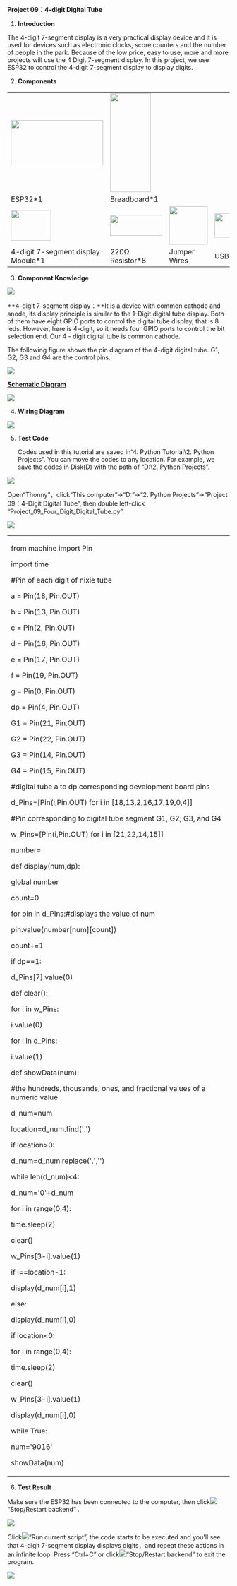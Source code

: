 **Project 09：4-digit Digital Tube**

1.  **Introduction**

The 4-digit 7-segment display is a very practical display device and it
is used for devices such as electronic clocks, score counters and the
number of people in the park. Because of the low price, easy to use,
more and more projects will use the 4 Digit 7-segment display. In this
project, we use ESP32 to control the 4-digit 7-segment display to
display digits.

2.  **Components**

<table>
<tbody>
<tr class="odd">
<td><img src="https://raw.githubusercontent.com/keyestudio/KS5012-Keyestudio-ESP32-Learning-Kit-Basic-Edition-Python/master/media/56053f7126905c6def63919c661d5c0a.jpeg" style="width:2.17847in;height:1.0625in" /></td>
<td><img src="https://raw.githubusercontent.com/keyestudio/KS5012-Keyestudio-ESP32-Learning-Kit-Basic-Edition-Python/master/media/e380dd26e4825be9a768973802a55fe6.png" style="width:0.95208in;height:2.33472in" /></td>
<td></td>
<td></td>
</tr>
<tr class="even">
<td>ESP32*1</td>
<td>Breadboard*1</td>
<td></td>
<td></td>
</tr>
<tr class="odd">
<td><img src="https://raw.githubusercontent.com/keyestudio/KS5012-Keyestudio-ESP32-Learning-Kit-Basic-Edition-Python/master/media/ee7a4ecd35ef268149e31fb9d62c8227.png" style="width:0.94792in;height:0.71736in" /></td>
<td><img src="https://raw.githubusercontent.com/keyestudio/KS5012-Keyestudio-ESP32-Learning-Kit-Basic-Edition-Python/master/media/098a2730d0b0a2a4b2079e0fc87fd38b.png" style="width:1.22639in;height:0.49236in" /></td>
<td><img src="https://raw.githubusercontent.com/keyestudio/KS5012-Keyestudio-ESP32-Learning-Kit-Basic-Edition-Python/master/media/e9a8d050105397bb183512fb4ffdd2f6.png" style="width:0.90694in;height:0.90069in" /></td>
<td><img src="https://raw.githubusercontent.com/keyestudio/KS5012-Keyestudio-ESP32-Learning-Kit-Basic-Edition-Python/master/media/7dcbd02995be3c142b2f97df7f7c03ce.png" style="width:1.05903in;height:0.56667in" /></td>
</tr>
<tr class="even">
<td>4-digit 7-segment display Module*1</td>
<td>220Ω Resistor*8</td>
<td>Jumper Wires</td>
<td>USB Cable*1</td>
</tr>
</tbody>
</table>

3.  **Component Knowledge**

![](/media/ce987bf9a2ab398945c98b34d3f8a003.png)

**4-digit 7-segment display：**It is a device with common cathode and
anode, its display principle is similar to the 1-Digit digital tube
display. Both of them have eight GPIO ports to control the digital tube
display, that is 8 leds. However, here is 4-digit, so it needs four GPIO
ports to control the bit selection end. Our 4 - digit digital tube is
common cathode. 

The following figure shows the pin diagram of the 4-digit digital tube.
G1, G2, G3 and G4 are the control pins. 

![](/media/37113fa53213973132086c285d67686b.png)

[**Schematic
Diagram**](C:/Users/NINGMEI/AppData/Local/youdao/dict/Application/9.0.1.1/resultui/html/index.html#/javascript:;)

![](/media/ea75d1b7414bf6f8c187fb32fea9bc83.png)

4.  **Wiring Diagram**

![](/media/313c429f670cd000b61cd3aeee0fef92.png)

5.  **Test Code**
    
    Codes used in this tutorial are saved in“4. Python Tutorial\\2.
    Python Projects”. You can move the codes to any location. For
    example, we save the codes in Disk(D) with the path of “D:\\2.
    Python Projects”.

![](/media/906b7d4391131929a6b0726f7f5bab30.png)

Open“Thonny”，click“This computer”→“D:”→“2. Python Projects”→“Project
09：4-Digit Digital Tube”, then double left-click
“Project\_09\_Four\_Digit\_Digital\_Tube.py”.

![](/media/cc79af4fa543bfe30f5d07a191543987.png)

<table>
<tbody>
<tr class="odd">
<td><p>from machine import Pin</p>
<p>import time</p>
<p>#Pin of each digit of nixie tube</p>
<p>a = Pin(18, Pin.OUT)</p>
<p>b = Pin(13, Pin.OUT)</p>
<p>c = Pin(2, Pin.OUT)</p>
<p>d = Pin(16, Pin.OUT)</p>
<p>e = Pin(17, Pin.OUT)</p>
<p>f = Pin(19, Pin.OUT)</p>
<p>g = Pin(0, Pin.OUT)</p>
<p>dp = Pin(4, Pin.OUT)</p>
<p>G1 = Pin(21, Pin.OUT)</p>
<p>G2 = Pin(22, Pin.OUT)</p>
<p>G3 = Pin(14, Pin.OUT)</p>
<p>G4 = Pin(15, Pin.OUT)</p>
<p>#digital tube a to dp corresponding development board pins</p>
<p>d_Pins=[Pin(i,Pin.OUT) for i in [18,13,2,16,17,19,0,4]]</p>
<p>#Pin corresponding to digital tube segment G1, G2, G3, and G4</p>
<p>w_Pins=[Pin(i,Pin.OUT) for i in [21,22,14,15]]</p>
<p>number=</p>
<p>def display(num,dp):</p>
<p>global number</p>
<p>count=0</p>
<p>for pin in d_Pins:#displays the value of num</p>
<p>pin.value(number[num][count])</p>
<p>count+=1</p>
<p>if dp==1:</p>
<p>d_Pins[7].value(0)</p>
<p>def clear():</p>
<p>for i in w_Pins:</p>
<p>i.value(0)</p>
<p>for i in d_Pins:</p>
<p>i.value(1)</p>
<p>def showData(num):</p>
<p>#the hundreds, thousands, ones, and fractional values of a numeric value</p>
<p>d_num=num</p>
<p>location=d_num.find('.')</p>
<p>if location&gt;0:</p>
<p>d_num=d_num.replace('.','')</p>
<p>while len(d_num)&lt;4:</p>
<p>d_num='0'+d_num</p>
<p>for i in range(0,4):</p>
<p>time.sleep(2)</p>
<p>clear()</p>
<p>w_Pins[3-i].value(1)</p>
<p>if i==location-1:</p>
<p>display(d_num[i],1)</p>
<p>else:</p>
<p>display(d_num[i],0)</p>
<p>if location&lt;0:</p>
<p>for i in range(0,4):</p>
<p>time.sleep(2)</p>
<p>clear()</p>
<p>w_Pins[3-i].value(1)</p>
<p>display(d_num[i],0)</p>
<p>while True:</p>
<p>num='9016'</p>
<p>showData(num)</p></td>
</tr>
</tbody>
</table>

6.  **Test Result**

Make sure the ESP32 has been connected to the computer, then
click![](/media/27451c8a9c13e29d02bc0f5831cfaf1f.png)“Stop/Restart backend” .

![](/media/85eea60de94eac91a459816cc526bffd.png)

Click![](/media/da852227207616ccd9aff28f19e02690.png)“Run current script”, the code starts to be
executed and you'll see that 4-digit 7-segment display displays
digits，and repeat these actions in an infinite loop. Press “Ctrl+C” or
click![](/media/27451c8a9c13e29d02bc0f5831cfaf1f.png)“Stop/Restart backend” to exit the program.

![](/media/317745a0483e0aa755118f2163375e9e.png)
